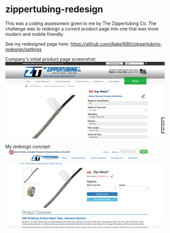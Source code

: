# zippertubing-redesign

This was a coding assessment given to me by The Zippertubing Co.  The challenge was to redesign a current product page into one that was more modern and mobile friendly.  

See my redesigned page here: https://github.com/djake1680/zippertubing-redesign/settings

Company's initial product page screenshot:
![Alt text](images/zippertubing-old.png?raw=true "Company's product page")


My redesign concept:
![Alt text](images/zippertubing-new.png?raw=true "Company's product page")
